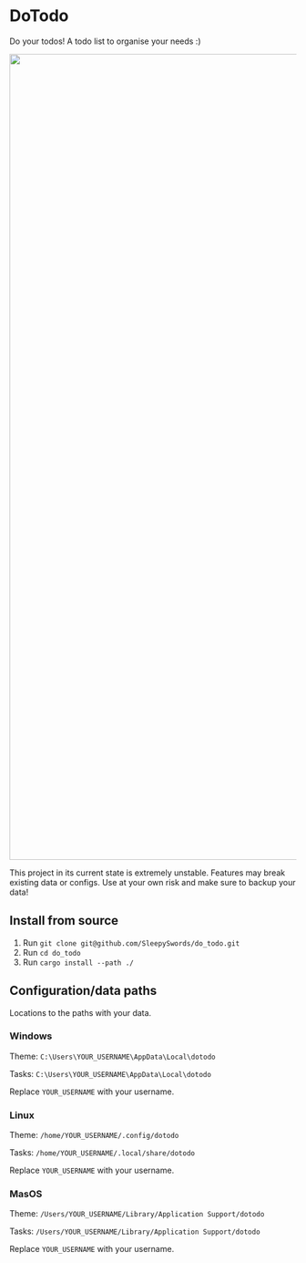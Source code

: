 # DoTodo

Do your todos!
A todo list to organise your needs :)

<img width="1414" src="https://github.com/SleepySwords/do_todo/assets/33922797/b572a1af-3d70-46d5-ac24-17887532fbae">

This project in its current state is extremely unstable. Features may break existing data or configs. Use at your own risk and make sure to backup your data!

## Install from source
1. Run `git clone git@github.com/SleepySwords/do_todo.git`
2. Run `cd do_todo`
3. Run `cargo install --path ./`

## Configuration/data paths
Locations to the paths with your data.

### Windows
Theme: `C:\Users\YOUR_USERNAME\AppData\Local\dotodo`

Tasks: `C:\Users\YOUR_USERNAME\AppData\Local\dotodo`

Replace `YOUR_USERNAME` with your username.

### Linux
Theme: `/home/YOUR_USERNAME/.config/dotodo`

Tasks: `/home/YOUR_USERNAME/.local/share/dotodo`

Replace `YOUR_USERNAME` with your username.

### MasOS
Theme: `/Users/YOUR_USERNAME/Library/Application Support/dotodo`

Tasks: `/Users/YOUR_USERNAME/Library/Application Support/dotodo`

Replace `YOUR_USERNAME` with your username.
